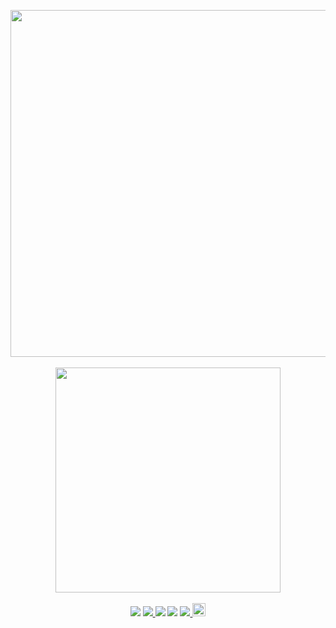 <p align="center">
   <a rel="hackorg-website" href="https://hackorg.com/">
   	<img src="https://hackorg.com/hackorg-github-logo-black-transparent.png" width="555">
   </a>
   </br>
   </br>
   <img src="http://profile-counter.glitch.me/thehackorg-profile-counter/count.svg" width="360">
   </br>
   </br>
   <img src="https://badges.frapsoft.com/os/v1/open-source.png?v=103"></img>
   <a ref="github-action" href="https://github.com/TheHackOrg/TheHackOrg.github.io/actions/workflows/deploy-docs.yml">
	<img src="https://github.com/TheHackOrg/TheHackOrg.github.io/actions/workflows/deploy-docs.yml/badge.svg"></img>
   </a>
   <img src="https://img.shields.io/github/commit-activity/m/TheHackOrg/TheHackOrg.github.io?color=ff69b4"></img>
   <img src="https://img.shields.io/github/repo-size/TheHackOrg/TheHackOrg.github.io"></img>
   <a ref="vuepress-theme" href="https://theme-hope.vuejs.press">
        <img src="https://img.shields.io/badge/vuepress%20theme-Hope-green"></img>
   </a>
   <a rel="license" href="http://creativecommons.org/licenses/by-nc-sa/4.0/">
        <img alt="知识共享许可协议" style="border-width:0" height="21" src="https://i.creativecommons.org/l/by-nc-sa/4.0/88x31.png"/>
   </a>
</p>

<!--
**Here are some ideas to get you started:**

🙋‍♀️ A short introduction - what is your organization all about?
🌈 Contribution guidelines - how can the community get involved?
👩‍💻 Useful resources - where can the community find your docs? Is there anything else the community should know?
🍿 Fun facts - what does your team eat for breakfast?
🧙 Remember, you can do mighty things with the power of [Markdown](https://docs.github.com/github/writing-on-github/getting-started-with-writing-and-formatting-on-github/basic-writing-and-formatting-syntax)
-->
